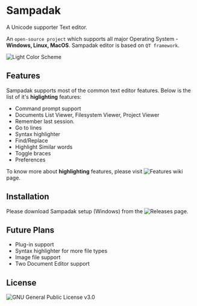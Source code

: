 # Sampadak
A Unicode supporter Text editor.

An `open-source project` which supports all major Operating System - **Windows, Linux, MacOS**.
Sampadak editor is based on `QT framework`.

![Light Color Scheme](https://user-images.githubusercontent.com/13361448/47334245-dd8fc400-d6a3-11e8-8d8d-0362e0145468.png)

## Features
Sampadak supports most of the common text editor features. Below is the list of it's **higlighting** features:

- Command prompt support
- Documents List Viewer, Filesystem Viewer, Project Viewer
- Remember last session.
- Go to lines
- Syntax highlighter
- Find/Replace
- Highlight Similar words
- Toggle braces
- Preferences

To know more about **highlighting** features, please visit ![Features wiki](https://github.com/abhinath84/Sampadak/wiki/Features) page.

## Installation

Please download Sampadak setup (Windows) from the ![Releases](https://github.com/abhinath84/Sampadak/releases) page.

## Future Plans

- Plug-in support
- Syntax highlighter for more file types
- Image file support
- Two Document Editor support

## License
![GNU General Public License v3.0](https://github.com/abhinath84/Sampadak/blob/master/LICENSE)
